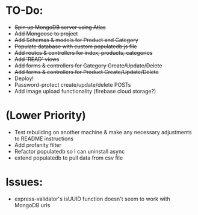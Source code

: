 # TO-Do:

- ~~Spin up MongoDB server using Atlas~~
- ~~Add Mongoose to project~~
- ~~Add Schemas & models for Product and Category~~
- ~~Populate database with custom populatedb.js file~~
- ~~Add routes & controllers for index, products, categories~~
- ~~Add 'READ' views~~
- ~~Add forms & controllers for Category Create/Update/Delete~~
- ~~Add forms & controllers for Product Create/Update/Delete~~
- Deploy!
- Password-protect create/update/delete POSTs
- Add image upload functionality (firebase cloud storage?)

# (Lower Priority)

- Test rebuilding on another machine & make any necessary adjustments to README instructions
- Add profanity filter
- Refactor populatedb so I can uninstall async
- extend populatedb to pull data from csv file

# Issues:

- express-validator's isUUID function doesn't seem to work with MongoDB urls
